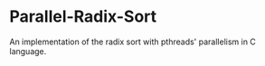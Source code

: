 Parallel-Radix-Sort
===================

An implementation of the radix sort with pthreads' parallelism in C language.
